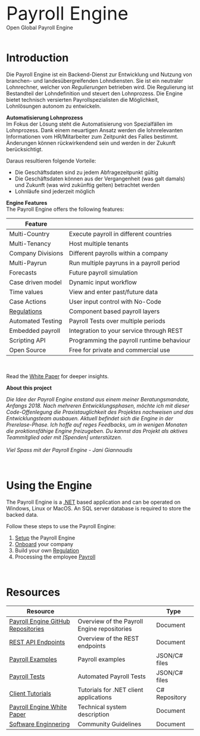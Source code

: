 <span style="font-size: 3.5em">Payroll Engine</span><br />
<pspan>Open Global Payroll Engine</span><br /><br />

# Introduction
Die Payroll Engine ist ein Backend-Dienst zur Entwicklung und Nutzung von branchen- und landesübergreifenden Lohndiensten. Sie ist ein neutraler Lohnrechner, welcher von *Regulierungen* betrieben wird. Die Regulierung ist Bestandteil der Lohndefinition und steuert den Lohnprozess. Die Engine bietet technisch versierten Payrollspezialisten die Möglichkeit, Lohnlösungen autonom zu entwickeln.

**Automatisierung Lohnprozess**<br/>
Im Fokus der Lösung steht die Automatisierung von Spezialfällen im Lohnprozess. Dank einem neuartigen Ansatz werden die lohnrelevanten Informationen vom HR/Mitarbeiter zum Zeitpunkt des Falles bestimmt. Änderungen können rückwirkendend sein und werden in der Zukunft berücksichtigt. 

Daraus resultieren folgende Vorteile:
- Die Geschäftsdaten sind zu jedem Abfragezeitpunkt gültig
- Die Geschäftsdaten können aus der Vergangenheit (was galt damals) und Zukunft (was wird zukünftig gelten) betrachtet werden
- Lohnläufe sind jederzeit möglich

**Engine Features**<br/>
The Payroll Engine offers the following features:

| Feature                      |                                           |
|--|--|
| Multi-Country                | Execute payroll in different countries    |
| Multi-Tenancy                | Host multiple tenants                     |
| Company Divisions            | Different payrolls within a company       |
| Multi-Payrun                 | Run multiple payruns in a payroll period  |
| Forecasts                    | Future payroll simulation                 |
| Case driven model            | Dynamic input workflow                    |
| Time values                  | View and enter past/future data           |
| Case Actions                 | User input control with No-Code           |
| [Regulations](Regulation.md) | Component based payroll layers            |
| Automated Testing            | Payroll Tests over multiple periods       |
| Embedded payroll             | Integration to your service through REST  |
| Scripting API                | Programming the payroll runtime behaviour |
| Open Source                  | Free for private and commercial use       |
<br/>

Read the [White Paper](Documents/PayrolEngineWhitePaper.pdf) for deeper insights.

**About this project**<br/>

*Die Idee der Payroll Engine enstand aus einem meiner Beratungsmandate, Anfangs 2018. Nach mehreren Entwicklungsphasen, möchte ich mit dieser Code-Offenlegung die Praxistauglichkeit des Projektes nachweisen und das Entwicklungsteam ausbauen. Aktuell befindet sich die Engine in der Prerelase-Phase. Ich hoffe auf reges Feedbacks, um in wenigen Monaten die proktionsfähige Engine freizugeben. Du kannst das Projekt als aktives Teammitglied oder mit [Spenden] unterstützen.<br /><br />Viel Spass mit der Payroll Engine - Jani Giannoudis*

<br/>

# Using the Engine
The Payroll Engine is a [.NET](https://dotnet.microsoft.com/en-us/download/dotnet/7.0) based application and can be operated on Windows, Linux or MacOS. An SQL server database is required to store the backed data. 

Follow these steps to use the Payroll Engine:
1. [Setup](Documents/Setup.md) the Payroll Engine
2. [Onboard](Documents/Onboarding.md) your company
3. Build your own [Regulation](Documents/RegulationBuild.md)
4. Processing the employee [Payroll](Documents/Payroll.md)

<br/>

# Resources
| Resource                                                                               |                                                   | Type           |
|--|--|--|
| [Payroll Engine GitHub Repositories](Documents/Repositories.md)                        | Overview of the Payroll Engine repositories       | Document       |
| [REST API Endpoints](Documents/PayrollRestServicesEndpoints.pdf)                       | Overview of the REST endpoints                    | Document       |
| [Payroll Examples](https://github.com/Payroll-Engine/PayrollEngine/tree/main/Examples) | Payroll examples                                  | JSON/C# files  |
| [Payroll Tests](https://github.com/Payroll-Engine/PayrollEngine/tree/main/Tests)       | Automated Payroll Tests                           | JSON/C# files  |
| [Client Tutorials](https://github.com/Payroll-Engine/PayrollEngine.Client.Tutorials)   | Tutorials for .NET client applications            | C# Repository  |
| [Payroll Engine White Paper](Documents/PayrolEngineWhitePaper.pdf)                     | Technical system description                      | Document       |
| [Software Enginnering](Documents/SoftwareEngineering.md)                               | Community Guidelines                              | Document       |
<br/>
